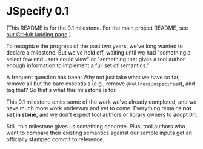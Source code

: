 # JSpecify 0.1

(This README is for the 0.1 milestone. For the main project README, see
[our GitHub landing page](https://github.com/jspecify/jspecify).)

To recognize the progress of the past two years, we've long wanted to declare a
milestone. But we've held off, waiting until we had "something a select few end
users could view" or "something that gives a tool author enough information to
implement a full set of semantics."

A frequent question has been: Why not just take what we have so far, remove all
but the bare essentials (e.g., remove `@NullnessUnspecified`), and tag that? So
that's what this milestone is for.

This 0.1 milestone omits some of the work we've already completed, and we have
much more work underway and yet to come. Everything remains **not set in
stone**, and we don't expect tool authors or library owners to adopt 0.1.

Still, this milestone gives us something concrete. Plus, tool authors who want
to compare their existing semantics against our sample inputs get an officially
stamped commit to reference.
